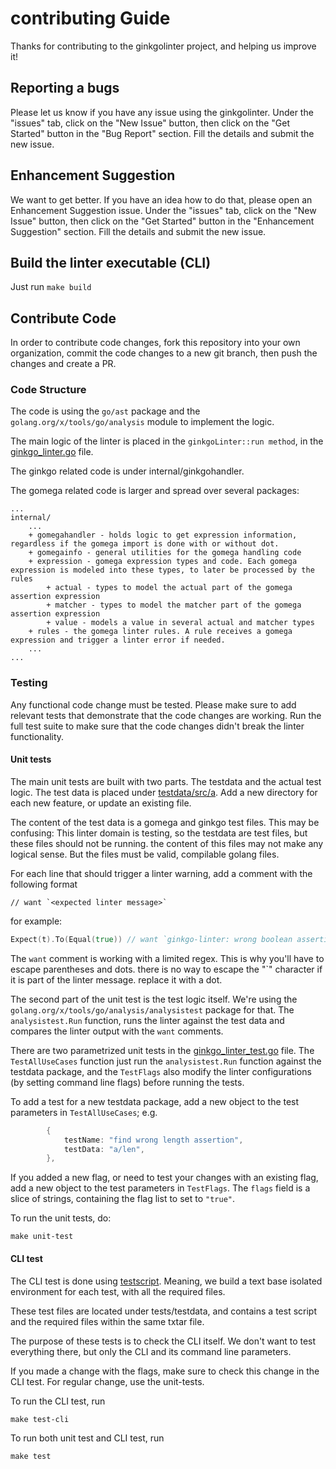 # contributing Guide

Thanks for contributing to the ginkgolinter project, and helping us improve it!

## Reporting a bugs
Please let us know if you have any issue using the ginkgolinter. Under the "issues" tab, click on the "New Issue" button, then click on the "Get Started" button in the "Bug Report" section. Fill the details and submit the new issue. 

## Enhancement Suggestion
We want to get better. If you have an idea how to do that, please open an Enhancement Suggestion issue. Under the "issues" tab, click on the "New Issue" button, then click on the "Get Started" button in the "Enhancement Suggestion" section. Fill the details and submit the new issue.

## Build the linter executable (CLI)
Just run `make build`

## Contribute Code
In order to contribute code changes, fork this repository into your own organization, commit the code changes to a new git branch, then push the changes and create a PR.

### Code Structure
The code is using the `go/ast` package and the `golang.org/x/tools/go/analysis` module to implement the logic.

The main logic of the linter is placed in the `ginkgoLinter::run method`, in the [ginkgo_linter.go](../ginkgo_linter.go) file. 

The ginkgo related code is under internal/ginkgohandler.

The gomega related code is larger and spread over several packages:
```
...
internal/
    ...
    + gomegahandler - holds logic to get expression information, regardless if the gomega import is done with or without dot.
    + gomegainfo - general utilities for the gomega handling code
    + expression - gomega expression types and code. Each gomega expression is modeled into these types, to later be processed by the rules
        + actual - types to model the actual part of the gomega assertion expression
        + matcher - types to model the matcher part of the gomega assertion expression
        + value - models a value in several actual and matcher types
    + rules - the gomega linter rules. A rule receives a gomega expression and trigger a linter error if needed. 
    ...
... 
```
### Testing
Any functional code change must be tested. Please make sure to add relevant tests that demonstrate that the code changes are working. Run the full test suite to make sure that the code changes didn't break the linter functionality.

#### Unit tests
The main unit tests are built with two parts. The testdata and the actual test logic. The test data is placed under [testdata/src/a](../testdata/src/a). Add a new directory for each new feature, or update an existing file.

The content of the test data is a gomega and ginkgo test files. This may be confusing: This linter domain is testing, so the testdata are test files, but these files should not be running. the content of this files may not make any logical sense. But the files must be valid, compilable golang files.

For each line that should trigger a linter warning, add a comment with the following format
```
// want `<expected linter message>`
```

for example:
```go
Expect(t).To(Equal(true)) // want `ginkgo-linter: wrong boolean assertion; consider using .Expect\(t\)\.To\(BeTrue\(\)\). instead`
```

The `want` comment is working with a limited regex. This is why you'll have to escape parentheses and dots. there is no way to escape the "`" character if it is part of the linter message. replace it with a dot.

The second part of the unit test is the test logic itself. We're using the `golang.org/x/tools/go/analysis/analysistest` package for that. The `analysistest.Run` function, runs the linter against the test data and compares the linter output with the `want` comments.

There are two parametrized unit tests in the [ginkgo_linter_test.go](../ginkgo_linter_test.go) file. The `TestAllUseCases` function just run the `analysistest.Run` function against the testdata package, and the `TestFlags` also modify the linter configurations (by setting command line flags) before running the tests.

To add a test for a new testdata package, add a new object to the test parameters in `TestAllUseCases`; e.g.
```go
		{
			testName: "find wrong length assertion",
			testData: "a/len",
		},
```

If you added a new flag, or need to test your changes with an existing flag, add a new object to the test parameters in `TestFlags`. The `flags` field is a slice of strings, containing the flag list to set to `"true"`.

To run the unit tests, do:
```shell
make unit-test
```

#### CLI test
The CLI test is done using [testscript](https://github.com/rogpeppe/go-internal). Meaning, we build a text base isolated 
environment for each test, with all the required files.

These test files are located under tests/testdata, and contains a test script and the required files within the same
txtar file.

The purpose of these tests is to check the CLI itself. We don't want to test everything there, but only the CLI and its 
command line parameters. 

If you made a change with the flags, make sure to check this change in the CLI test. For regular change, use the
unit-tests.

To run the CLI test, run 
```shell
make test-cli
```

To run both unit test and CLI test, run
```shell
make test
```
